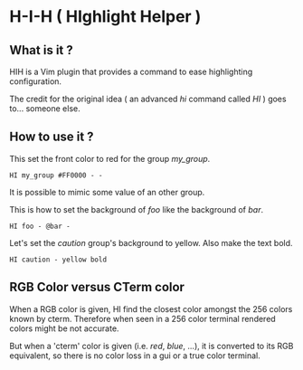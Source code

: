 H-I-H ( HIghlight Helper )
==========================

## What is it ?

HIH is a Vim plugin that provides a command to ease highlighting configuration.

The credit for the original idea ( an advanced *hi* command called *HI* ) goes to... someone else.


## How to use it ?

This set the front color to red for the group *my_group*.
```vim
HI my_group #FF0000 - -
```

It is possible to mimic some value of an other group.

This is how to set the background of *foo* like the background of *bar*.
```vim
HI foo - @bar -
```


Let's set the *caution* group's background to yellow. Also make the text bold.
```vim
HI caution - yellow bold
```


## RGB Color versus CTerm color

When a RGB color is given, HI find the closest color amongst the 256 colors known by cterm. Therefore when seen in a 256 color terminal rendered colors might be not accurate.

But when a 'cterm' color is given (i.e. *red*, *blue*, ...), it is converted to its RGB equivalent, so there is no color loss in a gui or a true color terminal.

